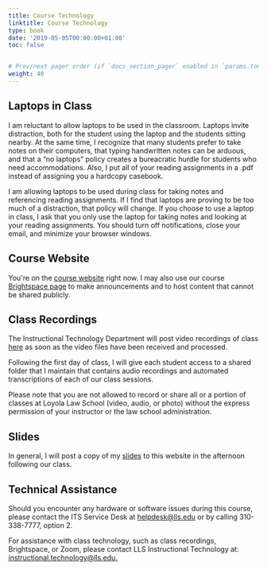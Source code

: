 ```yaml
---
title: Course Technology
linktitle: Course Technology
type: book
date: '2019-05-05T00:00:00+01:00'
toc: false


# Prev/next pager order (if `docs_section_pager` enabled in `params.toml`)
weight: 40
---
```

## Laptops in Class
I am reluctant to allow laptops to be used in the classroom. Laptops invite distraction, both for the student using the laptop and the students sitting nearby. At the same time, I recognize that many students prefer to take notes on their computers, that typing handwritten notes can be arduous, and that a “no laptops” policy creates a bureacratic hurdle for students who need accommodations. Also, I put all of your reading assignments in a .pdf instead of assigning you a hardcopy casebook.

I am allowing laptops to be used during class for taking notes and referencing reading assignments. If I find that laptops are proving to be too much of a distraction, that policy will change. If you choose to use a laptop in class, I ask that you only use the laptop for taking notes and looking at your reading assignments. You should turn off notifications, close your email, and minimize your browser windows.

## Course Website
You're on the [course website](http://www.colin-doyle.net/torts2023/) right now. I may also use our course [Brightspace page](https://brightspace.lmu.edu/d2l/home/217728) to make announcements and to host content that cannot be shared publicly.

## Class Recordings
The Instructional Technology Department will post video recordings of class [here](https://echo360.org/section/5552db9a-6979-43ae-a254-7c03a501c03e/home) as soon as the video files have been received and processed.

Following the first day of class, I will give each student access to a shared folder that I maintain that contains audio recordings and automated transcriptions of each of our class sessions.

Please note that you are not allowed to record or share all or a portion of classes at Loyola Law School (video, audio, or photo) without the express permission of your instructor or the law school administration.

## Slides
In general, I will post a copy of my [slides](/torts2023/course-content/slides) to this website in the afternoon following our class.

## Technical Assistance
Should you encounter any hardware or software issues during this course, please contact the ITS Service Desk at [helpdesk@lls.edu](mailto:helpdesk@lls.edu?subject=IT%20Help%20Re%3A%20Torts%20w%2F%20Prof.%20Doyle) or by calling 310-338-7777, option 2.

For assistance with class technology, such as class recordings, Brightspace, or Zoom, please contact LLS Instructional Technology at: <br> [instructional.technology@lls.edu.](mailto:instructional.technology@lls.edu.?subject=IT%20Help%20Re%3A%20Torts%20w%2F%20Prof.%20Doyle)